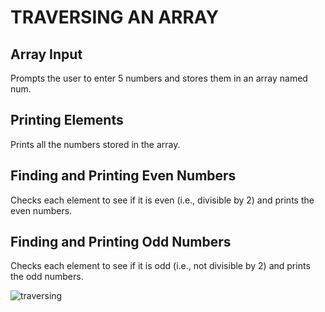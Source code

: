 # TRAVERSING AN ARRAY


## Array Input
Prompts the user to enter 5 numbers and stores them in an array named num.

## Printing Elements
Prints all the numbers stored in the array.

## Finding and Printing Even Numbers
Checks each element to see if it is even (i.e., divisible by 2) and prints the even numbers.

## Finding and Printing Odd Numbers
Checks each element to see if it is odd (i.e., not divisible by 2) and prints the odd numbers.

![traversing](https://github.com/user-attachments/assets/fadd046c-9afe-42d6-954a-d4d9049a018f)
